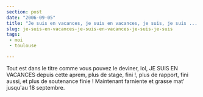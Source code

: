 ```yaml
---
section: post
date: "2006-09-05"
title: "Je suis en vacances, je suis en vacances, je suis, je suis ...."
slug: je-suis-en-vacances-je-suis-en-vacances-je-suis-je-suis
tags:
 - moi
 - toulouse

---
```


Tout est dans le titre comme vous pouvez le deviner, lol, JE SUIS EN VACANCES depuis cette aprem, plus de stage, fini !, plus de rapport, fini aussi, et plus de soutenance finie ! Maintenant farniente et grasse mat' jusqu'au 18 septembre.
